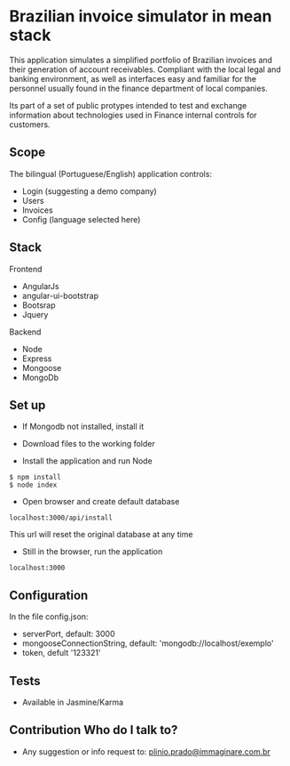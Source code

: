 # Brazilian invoice simulator in mean stack

This application simulates a simplified portfolio of Brazilian invoices and their generation of account receivables. Compliant with the local legal and banking environment, as well as interfaces easy and familiar for the personnel usually found in the finance department of local companies.

Its part of a set of public protypes intended to test and exchange information about technologies used in Finance internal controls for customers.

## Scope

The bilingual (Portuguese/English) application controls:

* Login (suggesting a demo company)
* Users
* Invoices
* Config (language selected here)

## Stack

Frontend

* AngularJs
* angular-ui-bootstrap
* Bootsrap
* Jquery

Backend

* Node
* Express
* Mongoose
* MongoDb

## Set up

* If Mongodb not installed, install it

* Download files to the working folder

* Install the application and run Node
```shell
$ npm install
$ node index
```

* Open browser and create default database
```shell
localhost:3000/api/install
```
This url will reset the original database at any time

* Still in the browser, run the application
```shell
localhost:3000
```

## Configuration
In the file config.json:

* serverPort, default: 3000
* mongooseConnectionString, default: 'mongodb://localhost/exemplo'
* token, defult '123321'

## Tests

* Available in Jasmine/Karma

## Contribution Who do I talk to? ##

* Any suggestion or info request to:
   plinio.prado@immaginare.com.br
